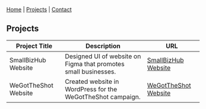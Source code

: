 [Home](index.markdown) | [Projects](projects.markdown) | [Contact](contact.markdown)

## Projects

| Project Title | Description | URL |
| ----------- | ----------- | ----------- |
|SmallBizHub Website | Designed UI of website on Figma that promotes small businesses. | [SmallBizHub Website](https://www.example.com) |
| WeGotTheShot Website | Created website in WordPress for the WeGotTheShot campaign. | [WeGotTheShot Website](https://www.example.com) |
